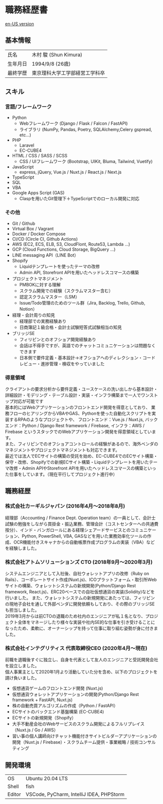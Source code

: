 # 職務経歴書
[en-US version](./README.en.md)

## 基本情報
| | |
|---|-----|
|氏名|木村 駿 (Shun Kimura)|
|生年月日| 1994/9/8 (26歳)|
|最終学歴|東京理科大学工学部経営工学科卒|

## スキル
### 言語/フレームワーク
- Python
  - Webフレームワーク (Django / Flask / Falcon / FastAPI)
  - ライブラリ (NumPy, Pandas, Poetry, SQLAlchemy,Celery  gspread,  etc...)
- PHP
  - Laravel
  - EC-CUBE4
- HTML / CSS / SASS / SCSS
  - CSS / UIフレームワーク (Bootstrap, UIKit, Bluma, Tailwind, Vuetify)
- JavaScript
  - express, jQuery, Vue.js / Nuxt.js / React.js / Next.js
- TypeScript
- SQL
- VBA
- Google Apps Script (GAS)
  - Claspを用いたGit管理下＋TypeScriptでのローカル開発に対応

### その他
- Git / Github
- Virtual Box / Vagrant
- Docker / Docker Compose
- CI/CD (Circle CI, Github Actions)
- AWS (EC2, ECS, ELB, S3, CloudFlont, Route53, Lambda ...)
- GCP (Cloud Functions, Cloud Storage, BigQuery ...)
- LINE messaging API（LINE Bot）
- Shopify
  - Liquidテンプレートを使ったテーマの改修
  - Admin API, Storefront APIを用いたヘッドレスコマースの構築
- プロジェクトマネジメント
    - PMBOKに対する理解
  - スクラム開発での経験（スクラムマスター含む）
  - 認定スクラムマスター（LSM）
  - Issue/Todo管理のためのツール群（Jira, Backlog, Trello, Github, Notion）
- 経理・会計周りの知見
  - 経理部での実務経験あり
  - 日商簿記１級合格・会計士試験短答式試験相当の知見
- ブリッジSE
  - フィリピンとのオフショア開発経験あり
  - 会話は不得手ですが、英語でのチャットコミュニケーションは問題なくできます
  - 日本側で要件定義・基本設計→オフショアへのディレクション・コードレビュー・進捗管理・検収をやっていました

### 得意領域
クライアントの要求分析から要件定義・ユースケースの洗い出しから基本設計・詳細設計・モデリング・テーブル設計・実装・インフラ構築まで一人でワンストップ対応が可能です<br>
基本的にはWebアプリケーションのフロントエンド開発を得意としており、
業務フローのヒアリングからVBAやGAS、Pythonを使った自動化スクリプトを実装するRPAのようなプロジェクトや、
フロントエンド：Vue.js / Nuxt.js, バックエンド：Python / Django Rest framework / Firebase, インフラ：AWS / Firebase
というスタックでのWebアプリケーション開発を得意領域としています。<br>
また、フィリピンでのオフショアコントロールの経験があるので、海外ベンダのマネジメントやプロジェクトマネジメントも対応できます。<br>
最近では法人でECサイトの構築の受託を始め、EC-CUBE4でのECサイト構築・保守・改修、Shopifyでの新規ECサイト構築・Liquidテンプレートを用いたテーマ改修・Admin APIやStorefront APIを用いたヘッドレスコマースの構築といった仕事をしています。（現在平行してプロジェクト進行中）


## 職務経歴
### 株式会社カーギルジャパン (2016年4月〜2018年8月)
経理部（Accounting / Finance Dept. Operation team）の一員として、会計士試験の勉強をしながら買掛金・振込業務、管理会計（コストセンターへの共通費按分）、インド・バンガロールにある経理シェアードサービスとのコミュニケーション、Python, PowerShell, VBA, GASなどを用いた業務効率化ツールの作成、OCR機能付きスキャナからの自動帳票作成プログラムの実装（VBA）などを経験しました。

### 株式会社アトムソリューションズ CTO (2018年9月〜2020年3月)
システムエンジニアとして入社後、自社ウォレットアプリの改修（Ruby on Rails）、コーポレートサイト作成(Nuxt.js)、ICOプラットフォーム・取引所Webサイトの構築、ウォレットシステムの新規開発(Python/Django Rest framework, React.js)、ERC20ベースでの自社仮想通貨の実装(Solidity)などを行いました。
また、ウォレットシステムの新規開発にあたっては、フィリピンの現地子会社を通して外部ベンダに開発依頼もしており、その際のブリッジSEも担当しました。<br>
2019年3月からは前CTOの退職のため社内のエンジニアが私１名となり、プロジェクト全体をマネージしたり様々な実装や社内SE的な仕事を引き受けることになったため、柔軟に、オーナーシップを持って仕事に取り組む姿勢が身に付きました。

### 株式会社インテグリティス 代表取締役CEO (2020年4月〜現在)
前職を退職後すぐに独立し、自身を代表として友人のエンジニアと受託開発会社を設立しました。<br>
個人事業主として2020年1月より活動していた分を含め、以下のプロジェクトを請け負いました。
- 仮想通貨ゲームのフロントエンド開発 (Nuxt.js)
- 仮想通貨ウォレットアプリケーションの開発(Python/Django Rest framework + FastAPI, Nuxt.js)
- 株の自動売買アルゴリズムの作成（Python / FastAPI）
- ECサイトのバックエンド基盤構築 (EC-CUBE4)
- ECサイトの新規開発（Shopify）
- 大手不動産会社のWebサービスのスクラム開発によるフルリプレイス（Nuxt.js / Go / AWS）
- 習い事の個人講師向けチャット機能付きサイトビルダーアプリケーションの開発（Nuxt.js / Firebase）・スクラムチーム提供・事業戦略 / 技術コンサルティング


## 開発環境
| | |
|---|-----|
|OS|Ubuntu 20.04 LTS|
|Shell| fish |
|Editor| VSCode, PyCharm, IntelliJ IDEA, PHPStorm |
